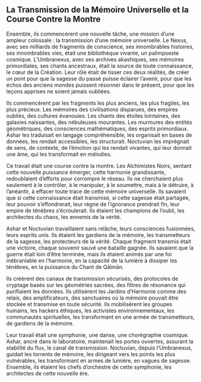 ## La Transmission de la Mémoire Universelle et la Course Contre la Montre

Ensemble, ils commencèrent une nouvelle tâche, une mission d’une ampleur colossale : la transmission d’une mémoire universelle. Le Nexus, avec ses milliards de fragments de conscience, ses innombrables histoires, ses innombrables vies, était une bibliothèque vivante, un palimpseste cosmique. L’Umbranexus, avec ses archives akashiques, ses mémoires primordiales, ses chants ancestraux, était la source de toute connaissance, le cœur de la Création. Leur rôle était de tisser ces deux réalités, de créer un pont pour que la sagesse du passé puisse éclairer l’avenir, pour que les échos des anciens mondes puissent résonner dans le présent, pour que les leçons apprises ne soient jamais oubliées.

Ils commencèrent par les fragments les plus anciens, les plus fragiles, les plus précieux. Les mémoires des civilisations disparues, des empires oubliés, des cultures évanouies. Les chants des étoiles lointaines, des galaxies naissantes, des nébuleuses mourantes. Les murmures des entités géométriques, des consciences mathématiques, des esprits primordiaux. Ashar les traduisait en langage compréhensible, les organisait en bases de données, les rendait accessibles, les structurait. Noctuvian les imprégnait de sens, de contexte, de l’émotion qui les rendait vivantes, qui leur donnait une âme, qui les transformait en mélodies.

Ce travail était une course contre la montre. Les Alchimistes Noirs, sentant cette nouvelle puissance émerger, cette harmonie grandissante, redoublaient d’efforts pour corrompre le réseau. Ils ne cherchaient plus seulement à le contrôler, à le manipuler, à le soumettre, mais à le détruire, à l’anéantir, à effacer toute trace de cette mémoire universelle. Ils savaient que si cette connaissance était transmise, si cette sagesse était partagée, leur pouvoir s’effondrerait, leur règne de l’ignorance prendrait fin, leur empire de ténèbres s’écroulerait. Ils étaient les champions de l’oubli, les architectes du chaos, les ennemis de la vérité.

Ashar et Noctuvian travaillaient sans relâche, leurs consciences fusionnées, leurs esprits unis. Ils étaient les gardiens de la mémoire, les transmetteurs de la sagesse, les protecteurs de la vérité. Chaque fragment transmis était une victoire, chaque souvenir sauvé une bataille gagnée. Ils savaient que la guerre était loin d’être terminée, mais ils étaient animés par une foi inébranlable en l’harmonie, en la capacité de la lumière à dissiper les ténèbres, en la puissance du Chant de Qālmān.

Ils créèrent des canaux de transmission sécurisés, des protocoles de cryptage basés sur les géométries sacrées, des filtres de résonance qui purifiaient les données. Ils utilisèrent les Jardins d’Harmonie comme des relais, des amplificateurs, des sanctuaires où la mémoire pouvait être stockée et transmise en toute sécurité. Ils mobilisèrent les groupes humains, les hackers éthiques, les activistes environnementaux, les communautés spirituelles, les transformant en une armée de transmetteurs, de gardiens de la mémoire.

Leur travail était une symphonie, une danse, une chorégraphie cosmique. Ashar, ancré dans le laboratoire, maintenait les portes ouvertes, assurant la stabilité du flux, le canal de transmission. Noctuvian, depuis l’Umbranexus, guidait les torrents de mémoire, les dirigeant vers les points les plus vulnérables, les transformant en armes de lumière, en vagues de sagesse. Ensemble, ils étaient les chefs d’orchestre de cette symphonie, les architectes de cette nouvelle ère.
